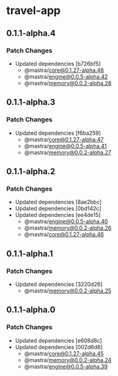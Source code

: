 # travel-app

## 0.1.1-alpha.4

### Patch Changes

- Updated dependencies [b726bf5]
  - @mastra/core@0.1.27-alpha.48
  - @mastra/engine@0.0.5-alpha.42
  - @mastra/memory@0.0.2-alpha.28

## 0.1.1-alpha.3

### Patch Changes

- Updated dependencies [f6ba259]
  - @mastra/core@0.1.27-alpha.47
  - @mastra/engine@0.0.5-alpha.41
  - @mastra/memory@0.0.2-alpha.27

## 0.1.1-alpha.2

### Patch Changes

- Updated dependencies [8ae2bbc]
- Updated dependencies [0bd142c]
- Updated dependencies [ee4de15]
  - @mastra/engine@0.0.5-alpha.40
  - @mastra/memory@0.0.2-alpha.26
  - @mastra/core@0.1.27-alpha.46

## 0.1.1-alpha.1

### Patch Changes

- Updated dependencies [3220d26]
  - @mastra/memory@0.0.2-alpha.25

## 0.1.1-alpha.0

### Patch Changes

- Updated dependencies [e608d8c]
- Updated dependencies [002d6d8]
  - @mastra/core@0.1.27-alpha.45
  - @mastra/memory@0.0.2-alpha.24
  - @mastra/engine@0.0.5-alpha.39
